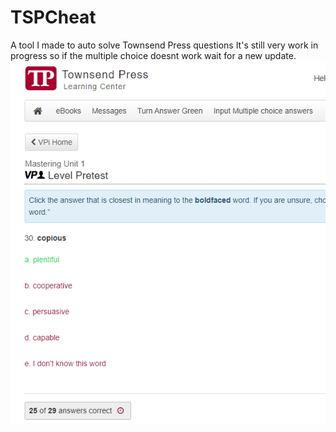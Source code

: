 # TSPCheat
A tool I made to auto solve Townsend Press questions
It's still very work in progress so if the multiple choice doesnt work wait for a new update.
![Screenshot](ss.png)

